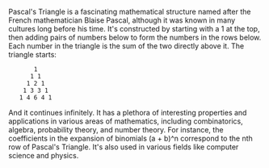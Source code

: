 Pascal's Triangle is a fascinating mathematical structure named after the French mathematician Blaise Pascal, although it was known in many cultures long before his time. It's constructed by starting with a 1 at the top, then adding pairs of numbers below to form the numbers in the rows below. Each number in the triangle is the sum of the two directly above it. The triangle starts:

```
       1
      1 1
     1 2 1
    1 3 3 1
   1 4 6 4 1
```

And it continues infinitely. It has a plethora of interesting properties and applications in various areas of mathematics, including combinatorics, algebra, probability theory, and number theory. For instance, the coefficients in the expansion of binomials (a + b)^n correspond to the nth row of Pascal's Triangle. It's also used in various fields like computer science and physics.
